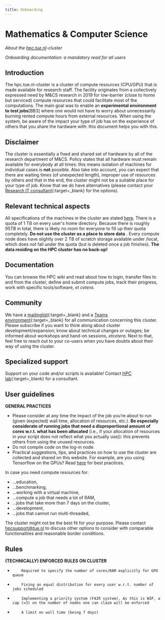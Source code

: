 ```yaml
---
title: Onboarding
---
```


# Mathematics & Computer Science

*About the [hpc.tue.nl](../../specifications.md)-cluster*

*Onboarding documentation: a mandatory read for all users*

## Introduction

The hpc.tue.nl-cluster is a cluster of compute resources (CPU/GPU)
that is made available for research staff. The facility originates from
a collectively expressed need by M&CS research in 2019 for low-barrier
(close to home but serviced) compute resources that could facilitate
most of the  computations. The main goal was to enable an **experimental
environment to test jobs**\[BB3\]  where one would not have to worry
about unnecessarily burning rented compute hours from external
resources. When using the system, be aware of the impact your type of
job has on the experience of others that you share the hardware with:
this document helps you with this.

## Disclaimer

The cluster is essentially a fixed and shared set of hardware by all of
the research department of M&CS. Policy states that all hardware must
remain available for everybody at all times: this means isolation of
machines for individual cases is **not** possible. Also take into
account, you can expect that there are waiting times (of unexpected
length), improper use of resources by others and that in the end, the
cluster might not be a suitable place for your type of job. Know that we
do have alternatives (please contact your [Research IT
consultant](https://tuenl.sharepoint.com/sites/intranet-LIS/SitePages/Research-IT.aspx){:target=_blank}
for the options).

## Relevant technical aspects

All specifications of the machines in the cluster are stated
[here](../../specifications.md).
There is a quota of 1 TB on every user's home directory. Because there
is roughly 95TB in total, there is likely no room for everyone to fill
up their quota completely. **Do not  use the cluster as a place to store
data** . Every compute node does have slightly over 2 TB of scratch
storage available under /local, which does not fall under the quota (but
is deleted once a job finishes). **The data residing on the HPC cluster
has no back-up!**

## Documentation

You can browse the HPC wiki and read about how to login, transfer files
to and from the cluster, define and submit compute jobs, track their
progress, work with specific tools/software, *et cetera*.

## Community

We have a
[mailinglist](https://listserver.tue.nl/mailman/listinfo/hpc-users.mcs){:target=_blank}
and a [Teams
environment](https://teams.microsoft.com/l/team/19%3afe39019482c34550824bebc871cc4b71%40thread.tacv2/conversations?groupId=a54d5913-08b9-4082-a13b-d60296906068&tenantId=cc7df247-60ce-4a0f-9d75-704cf60efc64){:target=_blank}
for all communication concerning this cluster. Please subscribe if you
want to think along about cluster development/expansion; know about
technical changes or outages; be informed about workshops and hand-on
sessions, *etcetera*. Next to that, feel free to reach out to your
co-users when you have doubts about their way of using the cluster.

## Specialized support

Support on your code and/or scripts is available! Contact [HPC
lab](https://tuenl.sharepoint.com/sites/intranet-LIS/SitePages/HPC-Lab.aspx){:target=_blank}
for a consultant.

## User guidelines

**GENERAL PRACTICES**

- Please consider at any time the impact of the job you’re about
to run (given (expected) wall time, allocation of resources, etc.). **Be
especially considerate of running jobs that need a disproportional
amount of cores w.r.t. what has been allocated** (i.e., if your
allocation of resources in your script does not reflect what you
actually use)): this prevents others from using the unused resources.
- Do not compile code on the log-in node.
- Practical suggestions, tips, and practices on how to use the
cluster are collected and shared on this website. For example, are you
using Tensorflow on the GPUs? Read [here](gpu.md) for best practices.

In case you need compute resources for:

- …education,
- …benchmarking,
- …working with a virtual machine,
- …compute a job that needs a lot of RAM,
- …jobs that take more than 7 days on the cluster,
- …development,
- …jobs that cannot run multi-threaded,

The cluster might not be the best fit for your purpose. Please contact
hpcsupport@tue.nl to discuss other options to consider with comparable
functionalities and reasonable border conditions.

## Rules

**(TECHNICALLY) ENFORCED RULES ON CLUSTER**

-         Required to specify the number of cores/RAM explicitly for GPU queue
-         Fixing an equal distribution for every user w.r.t. number of jobs scheduled
-         Implementing a priority system (FAIR system). As this is WIP, a cap (=3) on the number of nodes one can claim will be enforced
-         A limit on wall time (being 7 days)
